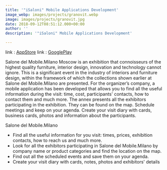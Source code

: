 ```yaml
---
title: '"iSaloni" Mobile Applications Development'
image_webp: images/projects/granovit.webp
image: images/projects/granovit.jpg
date: 2018-09-12T08:51:12.000+00:00
author: ''
description: '"iSaloni" Mobile Applications Development'

---
```

link : [AppStore](https://apps.apple.com/ru/app/salone-del-mobile-milano-2019/id1369039926)
link : [GooglePlay](https://play.google.com/store/apps/details?id=com.develon.federlegno.isaloni2018)

Salone del Mobile.Milano Moscow is an exhibition that connoisseurs of the highest quality furniture, interior design, innovation and technology cannot ignore. 
This is a significant event in the industry of interiors and furniture design, within the framework of which the collections shown earlier at Salone del Mobile.Milano are presented.
For the organizer’s company, a mobile application has been developed that allows you to find all the useful information during the visit: time, cost, participants' contacts, how to contact them and much more. The annex presents all the exhibitors participating in the exhibition. They can be found on the map. Schedule meetings and keep on your agenda. Create your visit diary with cards, business cards, photos and information about the participants.

Salone del Mobile.Milano 
* Find all the useful information for you visit: times, prices, exhibition contacts, how to reach us and much more.
* Look for all the exhibitors participating in Salone del Mobile.Milano by company name or product categories and find the location on the map.
* Find out all the scheduled events and save them on your agenda.
* Create your visit diary with cards, notes, photos and exhibitors' details